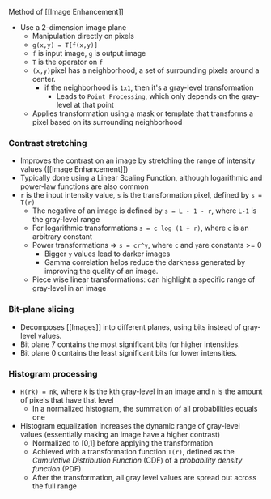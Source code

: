Method of [[Image Enhancement]]
- Use a 2-dimension image plane
	- Manipulation directly on pixels
	- `g(x,y) = T[f(x,y)]`
	- `f` is input image, `g` is output image
	- `T` is the operator on `f`
	- `(x,y)`pixel has a neighborhood, a set of surrounding pixels around a center.
		- if the neighborhood is `1x1`, then it's a gray-level transformation
			- Leads to `Point Processing`, which only depends on the gray-level at that point
	- Applies transformation using a mask or template that transforms a pixel based on its surrounding neighborhood
### Contrast stretching
- Improves the contrast on an image by stretching the range of intensity values ([[Image Enhancement]])
- Typically done using a Linear Scaling Function, although logarithmic and power-law functions are also common
- `r` is the input intensity value, `s` is the transformation pixel, defined by `s = T(r)`
	- The negative of an image is defined by `s = L - 1 - r`, where `L-1` is the gray-level range 
	- For logarithmic transformations `s = c log (1 + r)`, where `c` is an arbitrary constant
	- Power transformations => `s = cr^y`, where `c` and `y`are constants >= 0
		- Bigger `y` values lead to darker images
		- Gamma correlation helps reduce the darkness generated by improving the quality of an image.
	- Piece wise linear transformations: can highlight a specific range of gray-level in an image
### Bit-plane slicing
- Decomposes [[Images]] into different planes, using bits instead of gray-level values.
- Bit plane 7 contains the most significant bits for higher intensities.
- Bit plane 0 contains the least significant bits for lower intensities.

### Histogram processing
- `H(rk) = nk`, where `k` is the kth gray-level in an image and `n` is the amount of pixels that have that level
	- In a normalized histogram, the summation of all probabilities equals one
- Histogram equalization increases the dynamic range of gray-level values (essentially making an image have a higher contrast)
	- Normalized to [0,1] before applying the transformation
	- Achieved with a transformation function `T(r)`, defined as the _Cumulative Distribution Function_ (CDF) of a _probability density function_ (PDF)
	- After the transformation, all gray level values are spread out across the full range